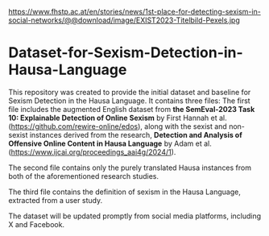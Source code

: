 https://www.fhstp.ac.at/en/stories/news/1st-place-for-detecting-sexism-in-social-networks/@@download/image/EXIST2023-Titelbild-Pexels.jpg
# Dataset-for-Sexism-Detection-in-Hausa-Language
This repository was created to provide the initial dataset and baseline for Sexism Detection in the Hausa Language. 
It contains three files:
The first file includes the augmented English dataset from  **the SemEval-2023 Task 10: Explainable Detection of Online Sexism** by First Hannah et al. (https://github.com/rewire-online/edos), along with the sexist and non-sexist instances derived from the research,  **Detection and Analysis of Offensive Online Content in Hausa Language** by Adam et al. (https://www.ijcai.org/proceedings_aai4g/2024/1).

The second file contains only the purely translated Hausa instances from both of the aforementioned research studies.

The third file contains the definition of sexism in the Hausa Language, extracted from a user study.

The dataset will be updated promptly from social media platforms, including X and Facebook.



